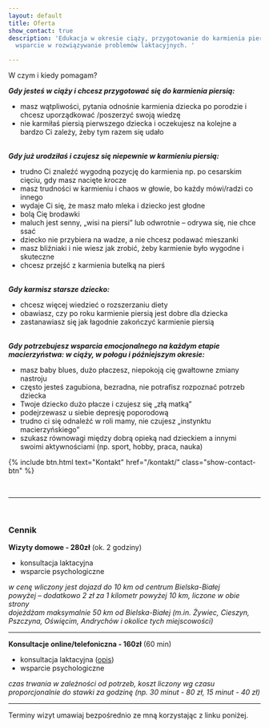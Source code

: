 ```yaml
---
layout: default
title: Oferta
show_contact: true
description: 'Edukacja w okresie ciąży, przygotowanie do karmienia piersią. Profesjonalne
  wsparcie w rozwiązywanie problemów laktacyjnych. '

---
```

W czym i kiedy pomagam?

**_Gdy jesteś w ciąży i chcesz przygotować się do karmienia piersią:_**

* masz wątpliwości, pytania odnośnie karmienia dziecka po
  porodzie i chcesz uporządkować /poszerzyć swoją wiedzę
* nie karmiłaś piersią pierwszego dziecka i oczekujesz na kolejne a
  bardzo Ci zależy, żeby tym razem się udało
  <br><br>

**_Gdy już urodziłaś i czujesz się niepewnie w karmieniu piersią:_**

* trudno Ci znaleźć wygodną pozycję do karmienia np. po cesarskim cięciu, gdy masz nacięte krocze
* masz trudności w karmieniu i chaos w głowie, bo każdy mówi/radzi co innego
* wydaje Ci się, że masz mało mleka i dziecko jest głodne
* bolą Cię brodawki
* maluch jest senny, „wisi na piersi” lub odwrotnie – odrywa się, nie chce ssać
* dziecko nie przybiera na wadze, a nie chcesz podawać mieszanki
* masz bliźniaki i nie wiesz jak zrobić, żeby karmienie było wygodne i skuteczne
* chcesz przejść z karmienia butelką na pierś
  <br><br>

**_Gdy karmisz  starsze dziecko:_**

* chcesz więcej wiedzieć o rozszerzaniu diety
* obawiasz, czy po roku karmienie piersią jest dobre dla dziecka
* zastanawiasz się  jak łagodnie zakończyć karmienie piersią
  <br><br>

**_Gdy potrzebujesz wsparcia emocjonalnego na każdym etapie macierzyństwa: w ciąży, w połogu i późniejszym okresie:_**

* masz baby blues, dużo płaczesz, niepokoją cię gwałtowne zmiany nastroju
* często jesteś zagubiona, bezradna, nie potrafisz rozpoznać potrzeb dziecka
* Twoje dziecko dużo płacze i czujesz się „złą matką”
* podejrzewasz u siebie depresję poporodową
* trudno ci się odnaleźć w roli mamy, nie czujesz „instynktu macierzyńskiego”
* szukasz równowagi między dobrą opieką nad dzieckiem a innymi swoimi aktywnościami (np. sport, hobby, praca, nauka)

{% include btn.html text="Kontakt" href="/kontakt/" class="show-contact-btn" %}

<br>
<hr/>
<br>

### Cennik

**Wizyty domowe - 280zł** (ok. 2 godziny)

* konsultacja laktacyjna
* wsparcie psychologiczne

_w cenę wliczony jest dojazd do 10 km od centrum Bielska-Białej_<br> _powyżej – dodatkowo 2 zł za 1 kilometr powyżej 10 km, liczone w obie strony_<br>
_dojeżdżam maksymalnie 50 km od Bielska-Białej (m.in. Żywiec, Cieszyn, Pszczyna, Oświęcim, Andrychów i okolice tych miejscowości)_

<hr/>

**Konsultacje online/telefoniczna - 160zł** (60 min)

* konsultacja laktacyjna ([opis](/porady/2020/03/24/konsultacja-laktacyjna-online/))
* wsparcie psychologiczne

_czas trwania w zależności od potrzeb, koszt liczony wg czasu proporcjonalnie do stawki za godzinę (np. 30 minut - 80 zł, 15 minut - 40 zł)_

<hr/>

Terminy wizyt umawiaj bezpośrednio ze mną korzystając z linku poniżej.